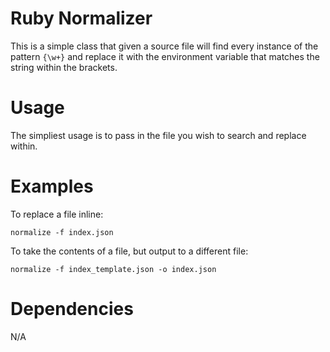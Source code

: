 Ruby Normalizer
=============

This is a simple class that given a source file will find every instance of the pattern `{\w+}` and replace it with the environment variable that matches
the string within the brackets.


Usage
=============

The simpliest usage is to pass in the file you wish to search and replace within.

Examples
=============

To replace a file inline:
```
normalize -f index.json
```

To take the contents of a file, but output to a different file:
```
normalize -f index_template.json -o index.json
```

Dependencies
=============

N/A
